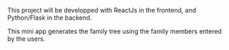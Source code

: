 This project will be developped with ReactJs in the frontend, and Python/Flask in the backend.

This mini app generates the family tree using the family members entered by the users.
